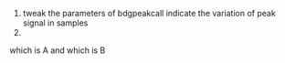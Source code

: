 1. tweak the parameters of bdgpeakcall
indicate the variation of peak signal in samples
2.  

which is A and which is B





<!--stackedit_data:
eyJoaXN0b3J5IjpbMjA4ODMyNDI1MiwtODk1NzM3MTIyXX0=
-->